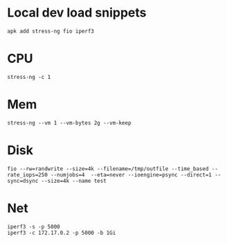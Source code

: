# Local dev load snippets

```
apk add stress-ng fio iperf3
```

# CPU

```
stress-ng -c 1
```

# Mem

```
stress-ng --vm 1 --vm-bytes 2g --vm-keep
```

# Disk

```
fio --rw=randwrite --size=4k --filename=/tmp/outfile --time_based --rate_iops=250 --numjobs=4  --eta=never --ioengine=psync --direct=1 --sync=dsync --size=4k --name test
```

# Net

```
iperf3 -s -p 5000
iperf3 -c 172.17.0.2 -p 5000 -b 1Gi
```